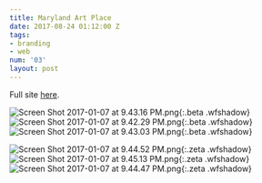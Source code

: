 ```yaml
---
title: Maryland Art Place
date: 2017-08-24 01:12:00 Z
tags:
- branding
- web
num: '03'
layout: post
---
```


Full site [here](http://vmasharani.github.io/map/index.html).

![Screen Shot 2017-01-07 at 9.43.16 PM.png](/uploads/Screen%20Shot%202017-01-07%20at%209.43.16%20PM.png){:.beta .wfshadow}
![Screen Shot 2017-01-07 at 9.42.29 PM.png](/uploads/Screen%20Shot%202017-01-07%20at%209.42.29%20PM.png){:.beta .wfshadow}
![Screen Shot 2017-01-07 at 9.43.03 PM.png](/uploads/Screen%20Shot%202017-01-07%20at%209.43.03%20PM.png){:.beta .wfshadow}


![Screen Shot 2017-01-07 at 9.44.52 PM.png](/uploads/Screen%20Shot%202017-01-07%20at%209.44.52%20PM.png){:.zeta .wfshadow}
![Screen Shot 2017-01-07 at 9.45.13 PM.png](/uploads/Screen%20Shot%202017-01-07%20at%209.45.13%20PM.png){:.zeta .wfshadow}
![Screen Shot 2017-01-07 at 9.44.47 PM.png](/uploads/Screen%20Shot%202017-01-07%20at%209.44.47%20PM.png){:.zeta .wfshadow}
